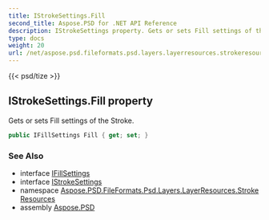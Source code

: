 ```yaml
---
title: IStrokeSettings.Fill
second_title: Aspose.PSD for .NET API Reference
description: IStrokeSettings property. Gets or sets Fill settings of the Stroke
type: docs
weight: 20
url: /net/aspose.psd.fileformats.psd.layers.layerresources.strokeresources/istrokesettings/fill/
---
```

{{< psd/tize >}}
## IStrokeSettings.Fill property

Gets or sets Fill settings of the Stroke.

```csharp
public IFillSettings Fill { get; set; }
```

### See Also

* interface [IFillSettings](../../../aspose.psd.fileformats.psd.layers.fillsettings/ifillsettings/)
* interface [IStrokeSettings](../)
* namespace [Aspose.PSD.FileFormats.Psd.Layers.LayerResources.StrokeResources](../../istrokesettings/)
* assembly [Aspose.PSD](../../../)


